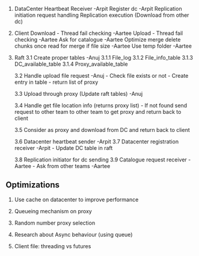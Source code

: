 
1. DataCenter
    Heartbeat Receiver                                  -Arpit
    Register dc                                         -Arpit
    Replication initiation request handling
    Replication execution (Download from other dc)

2. Client
    Download - Thread fail checking                     -Aartee
    Upload - Thread fail checking                       -Aartee
    Ask for catalogue                                   -Aartee
    Optimize merge delete chunks once read for merge if file size    -Aartee
    Use temp folder                                                  -Aartee



3. Raft
    3.1 Create proper tables                -Anuj
        3.1.1 File_log
        3.1.2 File_info_table
        3.1.3 DC_available_table
        3.1.4 Proxy_available_table

    3.2 Handle upload file request          -Anuj
        - Check file exists or not
        - Create entry in table
        - return list of proxy

    3.3 Upload through proxy (Update raft tables) -Anuj

    3.4 Handle get file location info (returns proxy list)
        - If not found send request to other team to other team to get proxy and return back to client

    3.5 Consider as proxy and download from DC and return back to client

    3.6 Datacenter heartbeat sender                     -Arpit
    3.7 Datacenter registration receiver                -Arpit
        - Update DC table in raft

    3.8 Replication initiator for dc sending
    3.9 Catalogue request receiver              -Aartee
        - Ask from other teams                  -Aartee



## Optimizations

1. Use cache on datacenter to improve performance 
2. Queueing mechanism on proxy
3. Random number proxy selection
4. Research about Async behaviour (using queue)

5. Client file: threading vs futures
